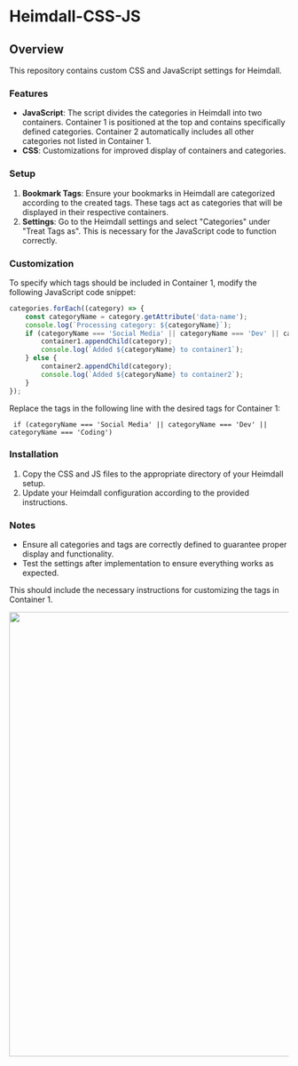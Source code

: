 # Heimdall-CSS-JS

## Overview

This repository contains custom CSS and JavaScript settings for Heimdall.

### Features

- **JavaScript**: The script divides the categories in Heimdall into two containers. Container 1 is positioned at the top and contains specifically defined categories. Container 2 automatically includes all other categories not listed in Container 1.
- **CSS**: Customizations for improved display of containers and categories.

### Setup

1. **Bookmark Tags**: Ensure your bookmarks in Heimdall are categorized according to the created tags. These tags act as categories that will be displayed in their respective containers.
2. **Settings**: Go to the Heimdall settings and select "Categories" under "Treat Tags as". This is necessary for the JavaScript code to function correctly.


### Customization

To specify which tags should be included in Container 1, modify the following JavaScript code snippet:

```javascript
categories.forEach((category) => {
    const categoryName = category.getAttribute('data-name');
    console.log(`Processing category: ${categoryName}`);
    if (categoryName === 'Social Media' || categoryName === 'Dev' || categoryName === 'Coding') {
        container1.appendChild(category);
        console.log(`Added ${categoryName} to container1`);
    } else {
        container2.appendChild(category);
        console.log(`Added ${categoryName} to container2`);
    }
});
``` 

Replace the tags in the following line with the desired tags for Container 1:

``` if (categoryName === 'Social Media' || categoryName === 'Dev' || categoryName === 'Coding')``` 


### Installation

1. Copy the CSS and JS files to the appropriate directory of your Heimdall setup.
2. Update your Heimdall configuration according to the provided instructions.

### Notes

- Ensure all categories and tags are correctly defined to guarantee proper display and functionality.
- Test the settings after implementation to ensure everything works as expected.



This should include the necessary instructions for customizing the tags in Container 1.


<img src="https://github.com/user-attachments/assets/61abcf90-dd2e-4e24-b0ff-0d2b93dddbab" width="800" height="auto">

